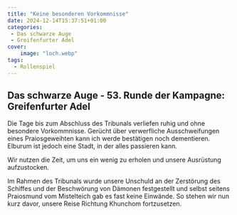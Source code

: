 ```yaml
---
title: "Keine besonderen Vorkommnisse"
date: 2024-12-14T15:37:51+01:00
categories:
 - Das schwarze Auge
 - Greifenfurter Adel
cover:
    image: "loch.webp"
tags:
  - Rollenspiel
---
```


## Das schwarze Auge - 53. Runde der Kampagne: Greifenfurter Adel

Die Tage bis zum Abschluss des Tribunals verliefen ruhig und ohne besondere Vorkommnisse. Gerücht über verwerfliche Ausschweifungen eines Praiosgeweihten kann ich werde bestätigen noch dementieren. Elburum ist jedoch eine Stadt, in der alles passieren kann.

Wir nutzen die Zeit, um uns ein wenig zu erholen und unsere Ausrüstung aufzustocken.

Im Rahmen des Tribunals wurde unsere Unschuld an der Zerstörung des Schiffes und der Beschwörung von Dämonen festgestellt und selbst seitens Praiosmund vom Mistelteich gab es fast keine Einwände. So stehen wir nun kurz davor, unsere Reise Richtung Khunchom fortzusetzen.
